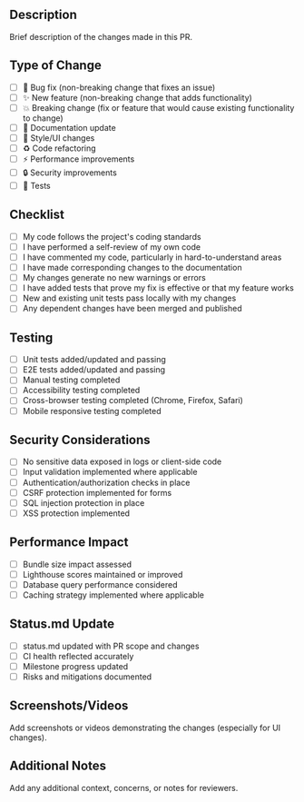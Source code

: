 ## Description
Brief description of the changes made in this PR.

## Type of Change
- [ ] 🐛 Bug fix (non-breaking change that fixes an issue)
- [ ] ✨ New feature (non-breaking change that adds functionality)
- [ ] 💥 Breaking change (fix or feature that would cause existing functionality to change)
- [ ] 📝 Documentation update
- [ ] 🎨 Style/UI changes
- [ ] ♻️ Code refactoring
- [ ] ⚡ Performance improvements
- [ ] 🔒 Security improvements
- [ ] 🧪 Tests

## Checklist
- [ ] My code follows the project's coding standards
- [ ] I have performed a self-review of my own code
- [ ] I have commented my code, particularly in hard-to-understand areas
- [ ] I have made corresponding changes to the documentation
- [ ] My changes generate no new warnings or errors
- [ ] I have added tests that prove my fix is effective or that my feature works
- [ ] New and existing unit tests pass locally with my changes
- [ ] Any dependent changes have been merged and published

## Testing
- [ ] Unit tests added/updated and passing
- [ ] E2E tests added/updated and passing
- [ ] Manual testing completed
- [ ] Accessibility testing completed
- [ ] Cross-browser testing completed (Chrome, Firefox, Safari)
- [ ] Mobile responsive testing completed

## Security Considerations
- [ ] No sensitive data exposed in logs or client-side code
- [ ] Input validation implemented where applicable
- [ ] Authentication/authorization checks in place
- [ ] CSRF protection implemented for forms
- [ ] SQL injection protection in place
- [ ] XSS protection implemented

## Performance Impact
- [ ] Bundle size impact assessed
- [ ] Lighthouse scores maintained or improved
- [ ] Database query performance considered
- [ ] Caching strategy implemented where applicable

## Status.md Update
- [ ] status.md updated with PR scope and changes
- [ ] CI health reflected accurately
- [ ] Milestone progress updated
- [ ] Risks and mitigations documented

## Screenshots/Videos
Add screenshots or videos demonstrating the changes (especially for UI changes).

## Additional Notes
Add any additional context, concerns, or notes for reviewers.
